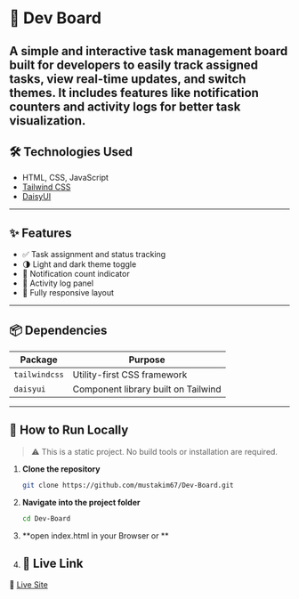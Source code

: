 # 🧩 Dev Board

A simple and interactive task management board built for developers to easily track assigned tasks, view real-time updates, and switch themes. It includes features like notification counters and activity logs for better task visualization.
---

## 🛠 Technologies Used

- HTML, CSS, JavaScript
- [Tailwind CSS](https://tailwindcss.com/)
- [DaisyUI](https://daisyui.com/)

---

## ✨ Features

- ✅ Task assignment and status tracking  
- 🌗 Light and dark theme toggle  
- 🔔 Notification count indicator  
- 📑 Activity log panel  
- 📱 Fully responsive layout  

---

## 📦 Dependencies

| Package       | Purpose                           |
|---------------|-----------------------------------|
| `tailwindcss` | Utility-first CSS framework       |
| `daisyui`     | Component library built on Tailwind |

---

## 🧪 How to Run Locally

> ⚠ This is a static project. No build tools or installation are required.

1. **Clone the repository**
   ```bash
   git clone https://github.com/mustakim67/Dev-Board.git

2. **Navigate into the project folder**
    ```bash
   cd Dev-Board

3. **open index.html in your Browser or **
4. ## 🚀 Live Link

🔗 [Live Site](https://mustakim67.github.io/Dev-Board/)

